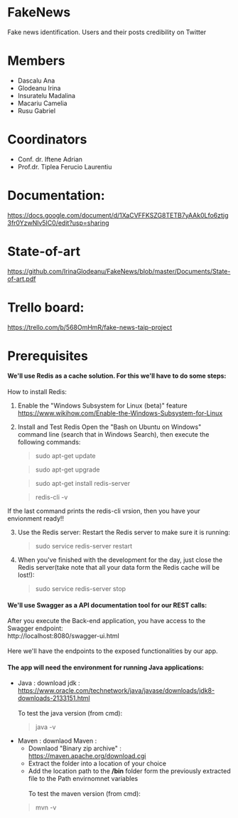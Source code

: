 # FakeNews

Fake news identification. Users and their posts credibility on Twitter

# Members 

* Dascalu Ana 
* Glodeanu Irina
* Insuratelu Madalina
* Macariu Camelia
* Rusu Gabriel


# Coordinators
* Conf. dr. Iftene Adrian
* Prof.dr. Tiplea Ferucio Laurentiu

# Documentation:
https://docs.google.com/document/d/1XaCVFFKSZG8TETB7yAAk0Lfo6ztjg3fr0YzwNlv5IC0/edit?usp=sharing

# State-of-art
https://github.com/IrinaGlodeanu/FakeNews/blob/master/Documents/State-of-art.pdf

# Trello board:
https://trello.com/b/568OmHmR/fake-news-taip-project


# Prerequisites

#### We'll use <b>Redis</b> as a cache solution. For this we'll have to do some steps:

How to install Redis:

1) Enable the "Windows Subsystem for Linux (beta)" feature
https://www.wikihow.com/Enable-the-Windows-Subsystem-for-Linux

2) Install and Test Redis
Open the "Bash on Ubuntu on Windows" command line (search that in Windows Search), then execute the following commands:
    
    > sudo apt-get update

    > sudo apt-get upgrade

    > sudo apt-get install redis-server

    > redis-cli -v

  If the last command prints the redis-cli vrsion, then you have your envionment ready!!

3) Use the Redis server:
Restart the Redis server to make sure it is running:
    > sudo service redis-server restart

4) When you've finished with the development for the day, just close the Redis server(take note that all your data form the Redis cache will be lost!):
    > sudo service redis-server stop


#### We'll use <b>Swagger </b> as a API documentation tool for our REST calls:
    
  After you execute the Back-end application, you have access to the Swagger endpoint:   
    http://localhost:8080/swagger-ui.html
    <br></br>
    Here we'll have the endpoints to the exposed functionalities by our app.
   
   
#### The app will need the environment for running Java applications:
 
 * Java : download jdk : https://www.oracle.com/technetwork/java/javase/downloads/jdk8-downloads-2133151.html
 <br></br>
 To test the java version (from cmd): 
    > java -v
 * Maven : downlaod Maven : 
     * Downlaod "Binary zip archive" : https://maven.apache.org/download.cgi
     * Extract the folder into a location of your choice
     * Add the location path to the <b>/bin</b> folder form the previously extracted file to the Path envirnomnet variables
 <br></br>
To test the maven version (from cmd):
    > mvn -v
